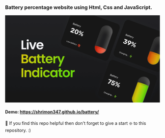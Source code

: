 ### Battery percentage website using Html, Css and JavaScript.

![E-commerce website](https://github.com/shrimon347/battery/blob/main/preview.png?raw=true)


#### Demo: https://shrimon347.github.io/battery/



🙏 If you find this repo helpful then don't forget to give a start ❇️  to this repository. :)
